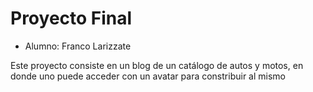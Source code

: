 # Proyecto Final


* Alumno: Franco Larizzate

Este proyecto consiste en un blog de un catálogo de autos y motos, en donde uno puede acceder con un avatar para constribuir al mismo
